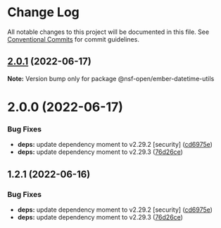 # Change Log

All notable changes to this project will be documented in this file.
See [Conventional Commits](https://conventionalcommits.org) for commit guidelines.

## [2.0.1](https://github.com/nsf-open/ember-utility-library/compare/@nsf-open/ember-datetime-utils@2.0.0...@nsf-open/ember-datetime-utils@2.0.1) (2022-06-17)

**Note:** Version bump only for package @nsf-open/ember-datetime-utils





# 2.0.0 (2022-06-17)


### Bug Fixes

* **deps:** update dependency moment to v2.29.2 [security] ([cd6975e](https://github.com/nsf-open/ember-utility-library/commit/cd6975e09d3da244e5f7cddabaaf031cdbad04a7))
* **deps:** update dependency moment to v2.29.3 ([76d26ce](https://github.com/nsf-open/ember-utility-library/commit/76d26ceaf5884ad126c94bd258a45b88a431517c))





## 1.2.1 (2022-06-16)


### Bug Fixes

* **deps:** update dependency moment to v2.29.2 [security] ([cd6975e](https://github.com/nsf-open/ember-utility-library/commit/cd6975e09d3da244e5f7cddabaaf031cdbad04a7))
* **deps:** update dependency moment to v2.29.3 ([76d26ce](https://github.com/nsf-open/ember-utility-library/commit/76d26ceaf5884ad126c94bd258a45b88a431517c))
